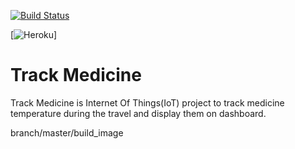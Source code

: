 [![Build Status](https://snap-ci.com/TrackMedicine/trackmedicine/branch/master/build_image)](https://snap-ci.com/TrackMedicine/trackmedicine/branch/master)

[![Heroku](https://heroku-badge.herokuapp.com/?app=trackmedicine)]

# Track Medicine

Track Medicine is Internet Of Things(IoT) project to track medicine temperature during the travel and display them on dashboard.  



branch/master/build_image